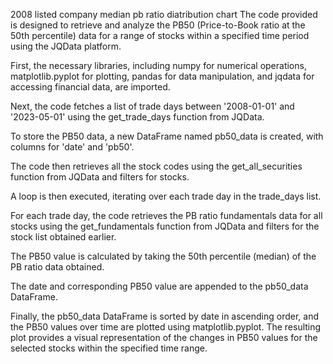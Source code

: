 2008 listed company median pb ratio diatribution chart
The code provided is designed to retrieve and analyze the PB50 (Price-to-Book ratio at the 50th percentile) data for a range of stocks within a specified time period using the JQData platform.

First, the necessary libraries, including numpy for numerical operations, matplotlib.pyplot for plotting, pandas for data manipulation, and jqdata for accessing financial data, are imported.

Next, the code fetches a list of trade days between '2008-01-01' and '2023-05-01' using the get_trade_days function from JQData.

To store the PB50 data, a new DataFrame named pb50_data is created, with columns for 'date' and 'pb50'.

The code then retrieves all the stock codes using the get_all_securities function from JQData and filters for stocks.

A loop is then executed, iterating over each trade day in the trade_days list.

For each trade day, the code retrieves the PB ratio fundamentals data for all stocks using the get_fundamentals function from JQData and filters for the stock list obtained earlier.

The PB50 value is calculated by taking the 50th percentile (median) of the PB ratio data obtained.

The date and corresponding PB50 value are appended to the pb50_data DataFrame.

Finally, the pb50_data DataFrame is sorted by date in ascending order, and the PB50 values over time are plotted using matplotlib.pyplot. The resulting plot provides a visual representation of the changes in PB50 values for the selected stocks within the specified time range.
